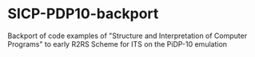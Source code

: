 # SICP-PDP10-backport
Backport of code examples of "Structure and Interpretation of Computer Programs" to early R2RS Scheme for ITS on the PiDP-10 emulation

